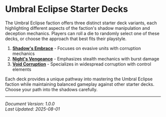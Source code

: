 # Umbral Eclipse Starter Decks

The Umbral Eclipse faction offers three distinct starter deck variants, each highlighting different aspects of the faction's shadow manipulation and deception mechanics. Players can roll a die to randomly select one of these decks, or choose the approach that best fits their playstyle.

1. [**Shadow's Embrace**](./umbral_eclipse_shadows_embrace.md) - Focuses on evasive units with corruption mechanics
2. [**Night's Vengeance**](./umbral_eclipse_nights_vengeance.md) - Emphasizes stealth mechanics with burst damage
3. [**Void Corruption**](./umbral_eclipse_void_corruption.md) - Specializes in widespread corruption with control elements

Each deck provides a unique pathway into mastering the Umbral Eclipse faction while maintaining balanced gameplay against other starter decks. Choose your path into the shadows carefully.

---

*Document Version: 1.0.0*  
*Last Updated: 2025-08-01*